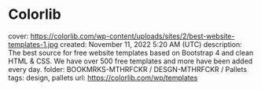 # Colorlib

cover: https://colorlib.com/wp-content/uploads/sites/2/best-website-templates-1.jpg
created: November 11, 2022 5:20 AM (UTC)
description: The best source for free website templates based on Bootstrap 4 and clean HTML & CSS. We have over 500 free templates and more have been added every day.
folder: BOOKMRKS-MTHRFCKR / DESGN-MTHRFCKR / Pallets
tags: design, pallets
url: https://colorlib.com/wp/templates